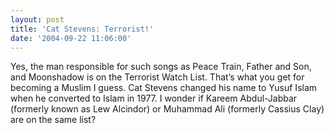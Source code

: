 ```yaml
---
layout: post
title: 'Cat Stevens: Terrorist!'
date: '2004-09-22 11:06:00'
---
```


Yes, the man responsible for such songs as Peace Train, Father and Son, and Moonshadow is on the Terrorist Watch List. That’s what you get for becoming a Muslim I guess. Cat Stevens changed his name to Yusuf Islam when he converted to Islam in 1977. I wonder if Kareem Abdul-Jabbar (formerly known as Lew Alcindor) or Muhammad Ali (formerly Cassius Clay) are on the same list?